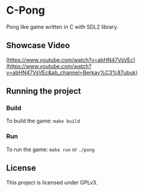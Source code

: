 # C-Pong
Pong like game written in C with SDL2 library.

## Showcase Video
[https://www.youtube.com/watch?v=abHN47VsVEc](https://www.youtube.com/watch?v=abHN47VsVEc&ab_channel=Berkay%C3%87ubuk)

## Running the project

### Build
To build the game:
`make build`

### Run
To run the game:
`make run` or `./pong`

## License
This project is licensed under GPLv3.
